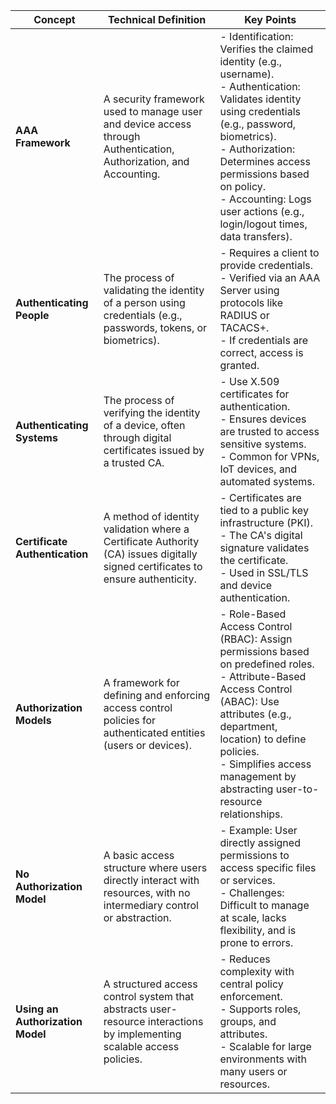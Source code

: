 | Concept                | Technical Definition                                                                 | Key Points                                                                                                         |
|------------------------|---------------------------------------------------------------------------------------|--------------------------------------------------------------------------------------------------------------------|
| **AAA Framework**       | A security framework used to manage user and device access through Authentication, Authorization, and Accounting. | - Identification: Verifies the claimed identity (e.g., username).<br> - Authentication: Validates identity using credentials (e.g., password, biometrics).<br> - Authorization: Determines access permissions based on policy.<br> - Accounting: Logs user actions (e.g., login/logout times, data transfers). |
| **Authenticating People** | The process of validating the identity of a person using credentials (e.g., passwords, tokens, or biometrics). | - Requires a client to provide credentials.<br> - Verified via an AAA Server using protocols like RADIUS or TACACS+.<br> - If credentials are correct, access is granted. |
| **Authenticating Systems** | The process of verifying the identity of a device, often through digital certificates issued by a trusted CA. | - Use X.509 certificates for authentication.<br> - Ensures devices are trusted to access sensitive systems.<br> - Common for VPNs, IoT devices, and automated systems. |
| **Certificate Authentication** | A method of identity validation where a Certificate Authority (CA) issues digitally signed certificates to ensure authenticity. | - Certificates are tied to a public key infrastructure (PKI).<br> - The CA's digital signature validates the certificate.<br> - Used in SSL/TLS and device authentication. |
| **Authorization Models** | A framework for defining and enforcing access control policies for authenticated entities (users or devices). | - Role-Based Access Control (RBAC): Assign permissions based on predefined roles.<br> - Attribute-Based Access Control (ABAC): Use attributes (e.g., department, location) to define policies.<br> - Simplifies access management by abstracting user-to-resource relationships. |
| **No Authorization Model** | A basic access structure where users directly interact with resources, with no intermediary control or abstraction. | - Example: User directly assigned permissions to access specific files or services.<br> - Challenges: Difficult to manage at scale, lacks flexibility, and is prone to errors. |
| **Using an Authorization Model** | A structured access control system that abstracts user-resource interactions by implementing scalable access policies. | - Reduces complexity with central policy enforcement.<br> - Supports roles, groups, and attributes.<br> - Scalable for large environments with many users or resources. |
